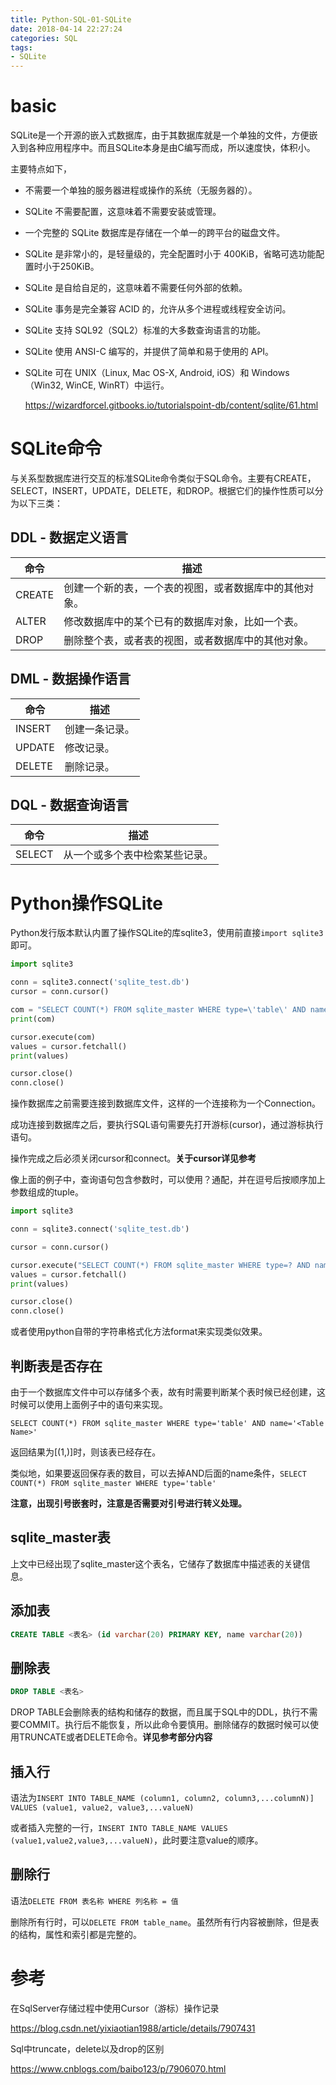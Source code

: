 ```yaml
---
title: Python-SQL-01-SQLite
date: 2018-04-14 22:27:24
categories: SQL
tags:
- SQLite
---
```


# basic

SQLite是一个开源的嵌入式数据库，由于其数据库就是一个单独的文件，方便嵌入到各种应用程序中。而且SQLite本身是由C编写而成，所以速度快，体积小。

主要特点如下，

- 不需要一个单独的服务器进程或操作的系统（无服务器的）。

- SQLite 不需要配置，这意味着不需要安装或管理。

- 一个完整的 SQLite 数据库是存储在一个单一的跨平台的磁盘文件。

- SQLite 是非常小的，是轻量级的，完全配置时小于 400KiB，省略可选功能配置时小于250KiB。

- SQLite 是自给自足的，这意味着不需要任何外部的依赖。

- SQLite 事务是完全兼容 ACID 的，允许从多个进程或线程安全访问。

- SQLite 支持 SQL92（SQL2）标准的大多数查询语言的功能。

- SQLite 使用 ANSI-C 编写的，并提供了简单和易于使用的 API。

- SQLite 可在 UNIX（Linux, Mac OS-X, Android, iOS）和 Windows（Win32, WinCE, WinRT）中运行。

  https://wizardforcel.gitbooks.io/tutorialspoint-db/content/sqlite/61.html

# SQLite命令

与关系型数据库进行交互的标准SQLite命令类似于SQL命令。主要有CREATE，SELECT，INSERT，UPDATE，DELETE，和DROP。根据它们的操作性质可以分为以下三类：

## DDL - 数据定义语言

| 命令   | 描述                                                   |
| ------ | ------------------------------------------------------ |
| CREATE | 创建一个新的表，一个表的视图，或者数据库中的其他对象。 |
| ALTER  | 修改数据库中的某个已有的数据库对象，比如一个表。       |
| DROP   | 删除整个表，或者表的视图，或者数据库中的其他对象。     |

## DML - 数据操作语言

| 命令   | 描述           |
| ------ | -------------- |
| INSERT | 创建一条记录。 |
| UPDATE | 修改记录。     |
| DELETE | 删除记录。     |

## DQL - 数据查询语言

| 命令   | 描述                           |
| ------ | ------------------------------ |
| SELECT | 从一个或多个表中检索某些记录。 |

# Python操作SQLite

Python发行版本默认内置了操作SQLite的库sqlite3，使用前直接`import sqlite3`即可。

```python
import sqlite3

conn = sqlite3.connect('sqlite_test.db')
cursor = conn.cursor()

com = "SELECT COUNT(*) FROM sqlite_master WHERE type=\'table\' AND name=\'%s\'" % 'shop'
print(com)

cursor.execute(com)
values = cursor.fetchall()
print(values)

cursor.close()
conn.close()
```

操作数据库之前需要连接到数据库文件，这样的一个连接称为一个Connection。

成功连接到数据库之后，要执行SQL语句需要先打开游标(cursor)，通过游标执行语句。

操作完成之后必须关闭cursor和connect。**关于cursor详见参考**

像上面的例子中，查询语句包含参数时，可以使用？通配，并在逗号后按顺序加上参数组成的tuple。

```python
import sqlite3

conn = sqlite3.connect('sqlite_test.db')

cursor = conn.cursor()

cursor.execute("SELECT COUNT(*) FROM sqlite_master WHERE type=? AND name=?", ('table', 'shop'))
values = cursor.fetchall()
print(values)

cursor.close()
conn.close()
```

或者使用python自带的字符串格式化方法format来实现类似效果。

## 判断表是否存在

由于一个数据库文件中可以存储多个表，故有时需要判断某个表时候已经创建，这时候可以使用上面例子中的语句来实现。

`SELECT COUNT(*) FROM sqlite_master WHERE type='table' AND name='<Table Name>'`

返回结果为[(1,)]时，则该表<Table Name>已经存在。

类似地，如果要返回保存表的数目，可以去掉AND后面的name条件，`SELECT COUNT(*) FROM sqlite_master WHERE type='table'`

**注意，出现引号嵌套时，注意是否需要对引号进行转义处理。**

## sqlite_master表

上文中已经出现了sqlite_master这个表名，它储存了数据库中描述表的关键信息。

## 添加表

```sql
CREATE TABLE <表名> (id varchar(20) PRIMARY KEY, name varchar(20))
```

## 删除表

```sql
DROP TABLE <表名>
```

DROP TABLE会删除表的结构和储存的数据，而且属于SQL中的DDL，执行不需要COMMIT。执行后不能恢复，所以此命令要慎用。删除储存的数据时候可以使用TRUNCATE或者DELETE命令。**详见参考部分内容**

## 插入行

语法为`INSERT INTO TABLE_NAME (column1, column2, column3,...columnN)]  VALUES (value1, value2, value3,...valueN)`

或者插入完整的一行，`INSERT INTO TABLE_NAME VALUES (value1,value2,value3,...valueN)`，此时要注意value的顺序。

## 删除行

语法`DELETE FROM 表名称 WHERE 列名称 = 值`

删除所有行时，可以`DELETE FROM table_name`。虽然所有行内容被删除，但是表的结构，属性和索引都是完整的。

# 参考

在SqlServer存储过程中使用Cursor（游标）操作记录

https://blog.csdn.net/yixiaotian1988/article/details/7907431

Sql中truncate，delete以及drop的区别

https://www.cnblogs.com/baibo123/p/7906070.html